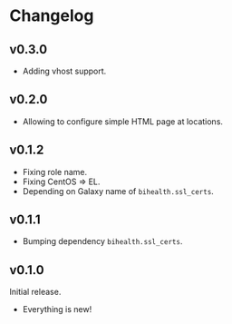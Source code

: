 # Changelog

## v0.3.0

- Adding vhost support.

## v0.2.0

- Allowing to configure simple HTML page at locations.

## v0.1.2

- Fixing role name.
- Fixing CentOS => EL.
- Depending on Galaxy name of `bihealth.ssl_certs`.

## v0.1.1

- Bumping dependency `bihealth.ssl_certs`.

## v0.1.0

Initial release.

- Everything is new!
